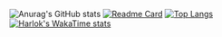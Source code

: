 ![Anurag's GitHub stats](https://github-readme-stats.vercel.app/api?username=Kimjunhyuk0320&show_icons=true&theme=merko)
[![Readme Card](https://github-readme-stats.vercel.app/api/pin/?username=Kimjunhyuk0320&repo=github-readme-stats)](https://github.com/anuraghazra/github-readme-stats)
[![Top Langs](https://github-readme-stats.vercel.app/api/top-langs/?username=Kimjunhyuk0320)](https://github.com/anuraghazra/github-readme-stats)
[![Harlok's WakaTime stats](https://github-readme-stats.vercel.app/api/wakatime?username=Kimjunhyuk0320)](https://github.com/anuraghazra/github-readme-stats)
